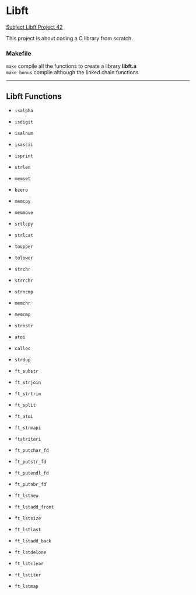 # Libft
[Subject Libft Project 42](https://cdn.intra.42.fr/pdf/pdf/105471/en.subject.pdf)

This project is about coding a C library from scratch.

### Makefile
`make` compile all the functions to create a library **libft.a**  
`make bonus` compile although the linked chain functions

---
## Libft Functions

- `isalpha`
- `isdigit`
- `isalnum`
- `isascii`
- `isprint`
- `strlen`
- `memset`
- `bzero`
- `memcpy`
- `memmove`
- `srtlcpy`
- `strlcat`
- `toupper`
- `tolower`
- `strchr`
- `strrchr`
- `strncmp`
- `memchr`
- `memcmp`
- `strnstr`
- `atoi`

- `calloc`
- `strdup`
- `ft_substr`
- `ft_strjoin`
- `ft_strtrim`
- `ft_split`
- `ft_atoi`
- `ft_strmapi`
- `ftstriteri`
- `ft_putchar_fd`
- `ft_putstr_fd`
- `ft_putendl_fd`
- `ft_putnbr_fd`

- `ft_lstnew`
- `ft_lstadd_front`
- `ft_lstsize`
- `ft_lstlast`
- `ft_lstadd_back`
- `ft_lstdelone`
- `ft_lstclear`
- `ft_lstiter`
- `ft_lstmap`
